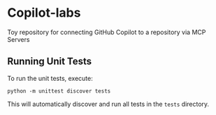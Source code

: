 # Copilot-labs
Toy repository for connecting GitHub Copilot to a repository via MCP Servers

## Running Unit Tests

To run the unit tests, execute:

```
python -m unittest discover tests
```

This will automatically discover and run all tests in the `tests` directory.
